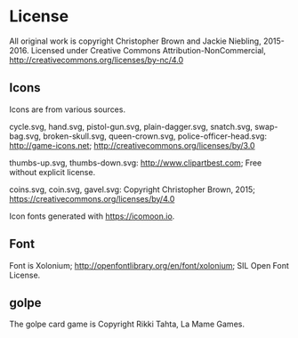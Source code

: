 License
=======

All original work is copyright Christopher Brown and Jackie Niebling, 2015-2016.
Licensed under Creative Commons Attribution-NonCommercial, http://creativecommons.org/licenses/by-nc/4.0

Icons
-----
Icons are from various sources.

cycle.svg, hand.svg, pistol-gun.svg, plain-dagger.svg, snatch.svg, swap-bag.svg, broken-skull.svg, queen-crown.svg, police-officer-head.svg: http://game-icons.net; http://creativecommons.org/licenses/by/3.0

thumbs-up.svg, thumbs-down.svg: http://www.clipartbest.com; Free without explicit license.

coins.svg, coin.svg, gavel.svg: Copyright Christopher Brown, 2015; https://creativecommons.org/licenses/by/4.0

Icon fonts generated with https://icomoon.io.

Font
-----
Font is Xolonium; http://openfontlibrary.org/en/font/xolonium; SIL Open Font License.

golpe
-----
The golpe card game is Copyright Rikki Tahta, La Mame Games.
